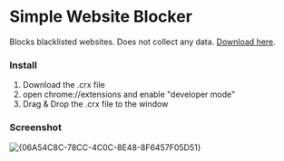 # Simple Website Blocker
Blocks blacklisted websites. Does not collect any data. [Download here](https://github.com/skarockoi/Simple-Website-Blocker/releases/).
### Install
1. Download the .crx file
2. open chrome://extensions and enable "developer mode"
3. Drag & Drop the .crx file to the window
### Screenshot
![{06A54C8C-78CC-4C0C-8E48-8F6457F05D51}](https://github.com/user-attachments/assets/be3ed834-8da2-462a-b58b-47b86110d366)

